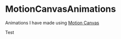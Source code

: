 # MotionCanvasAnimations
Animations I have made using [Motion Canvas](https://motioncanvas.io/)

Test